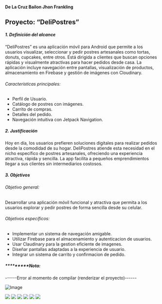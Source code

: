 

####   De La Cruz Bailon Jhon Frankling
## Proyecto: “DeliPostres”
##### 1.	Definición del alcance
“DeliPostres” es una aplicación móvil para Android que permite a los usuarios visualizar, seleccionar y pedir postres artesanales como tortas, donuts, cupcakes, entre otros. Está dirigida a clientes que buscan opciones rápidas y visualmente atractivas para hacer pedidos desde casa. La aplicación incluye navegación entre pantallas, visualización de productos, almacenamiento en Firebase y gestión de imágenes con Cloudinary.

###### Características principales:


- Perfil de Usuario.
- Catálogo de postres con imágenes.
- Carrito de compras.
- Detalles del pedido.
- Navegación intuitiva con Jetpack Navigation.


##### 2. Justificación

Hoy en día, los usuarios prefieren soluciones digitales para realizar pedidos desde la comodidad de su hogar. DeliPostres atiende esta necesidad en el nicho específico de postres artesanales, ofreciendo una experiencia atractiva, rápida y sencilla. La app facilita a pequeños emprendimientos llegar a sus clientes sin intermediarios costosos.

##### 3. Objetivos

###### Objetivo general:
Desarrollar una aplicación móvil funcional y atractiva que permita a los usuarios explorar y pedir postres de forma sencilla desde su celular.

###### Objetivos específicos:
- Implementar un sistema de navegación amigable.
- Utilizar Firebase para el almacenamiento y autenticacion de usuarios.
- Usar Claudinary para la gestion eficiente de imagenes.
- Diseñar pantallas adaptadas a la experiencia de usuario.
- Integrar un sistema de carrito y confirmacion de pedido.


##### *********Nota:
------Error al momento de compilar (renderizar el proyecto)------

![Image](https://github.com/user-attachments/assets/829f4b07-88e2-40ce-9a27-32894d242e36)

![](https://img.shields.io/github/stars/pandao/editor.md.svg) ![](https://img.shields.io/github/forks/pandao/editor.md.svg) ![](https://img.shields.io/github/tag/pandao/editor.md.svg) ![](https://img.shields.io/github/release/pandao/editor.md.svg) ![](https://img.shields.io/github/issues/pandao/editor.md.svg) ![](https://img.shields.io/bower/v/editor.md.svg)
